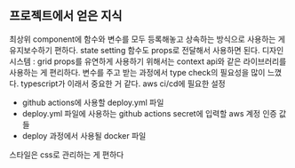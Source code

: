 ## 프로젝트에서 얻은 지식

최상위 component에 함수와 변수를 모두 등록해놓고 상속하는 방식으로 사용하는 게 유지보수하기 편하다.
state setting 함수도 props로 전달해서 사용하면 된다.
디자인시스템 : grid
props를 유연하게 사용하기 위해서는 context api와 같은 라이브러리를 사용하는 게 편리하다.
변수를 주고 받는 과정에서 type check의 필요성을 많이 느꼈다. typescript가 이래서 중요한 거 같다.
aws ci/cd에 필요한 설정

- github actions에 사용할 deploy.yml 파일
- deploy.yml 파일에 사용하는 github actions secret에 입력할 aws 계정 인증 값들
- deploy 과정에서 사용될 docker 파일

스타일은 css로 관리하는 게 편하다
